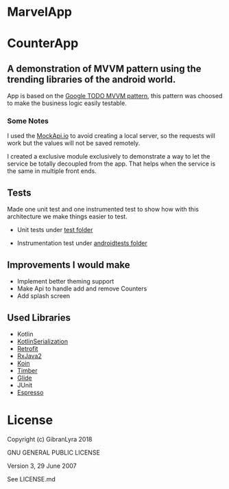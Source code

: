 # MarvelApp
# CounterApp # 
## A demonstration of MVVM pattern using the trending libraries of the android world.
 
App is based on the [Google TODO MVVM pattern](https://github.com/android/architecture-samples/tree/dev-todo-mvvm-rxjava), this pattern was choosed to make the business logic easily testable.

### Some Notes

I used the [MockApi.io](https://mockapi.io/) to avoid creating a local server, so the requests will work but the values will not be saved remotely.

I created a exclusive module exclusively to demonstrate a way to let the service be totally decoupled from the app. That helps when the service is the same in multiple front ends.



## Tests
Made one unit test and one instrumented test to show how with this architecture we make things easier to test.

 - Unit tests under [test folder](https://github.com/GibranLyra/CounterApp/tree/master/app/src/test/java/com/example/counterapp/ui/screen/main)

 - Instrumentation test under [androidtests folder](https://github.com/GibranLyra/CounterApp/tree/master/app/src/androidTest/java/com/example/counterapp/ui/screen/mainfragment)


## Improvements I would make
 - Implement better theming support
 - Make Api to handle add and remove Counters
 - Add splash screen

## Used Libraries
- Kotlin
- [KotlinSerialization](https://github.com/Kotlin/kotlinx.serialization)
- [Retrofit](http://square.github.io/retrofit)
- [RxJava2](https://github.com/ReactiveX/RxJava)
- [Koin](https://insert-koin.io/)
- [Timber](https://github.com/JakeWharton/timber)
- [Glide](https://github.com/bumptech/glide)
- JUnit
- [Espresso](https://developer.android.com/training/testing/espresso/index.html)

License
==========

Copyright (c) GibranLyra 2018

GNU GENERAL PUBLIC LICENSE

Version 3, 29 June 2007

See LICENSE.md
